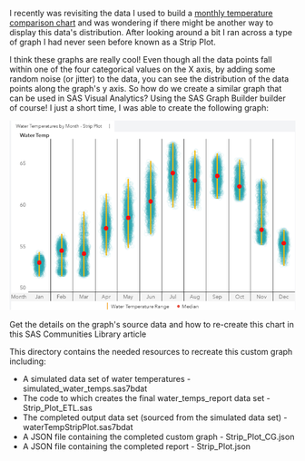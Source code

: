 I recently was revisiting the data I used to build a [monthly temperature comparison chart](https://github.com/sassoftware/va-custom-graphs/tree/master/Examples/water_temp_comparison) and was wondering if there might be another way to display this data's distribution.  After looking around a bit I ran across a type of graph I had never seen before known as a Strip Plot.  


I think these graphs are really cool!  Even though all the data points fall within one of the four categorical values on the X axis, by adding some random noise (or jitter) to the data, you can see the distribution of the data points along the graph's y axis.  So how do we create a similar graph that can be used in SAS Visual Analytics? Using the SAS Graph Builder builder of course!  I just a short time, I was able to create the following graph:

![](./WaterTemp_StripPlot.png)

Get the details on the graph's source data and how to re-create this chart in this SAS Communities Library article

This directory contains the needed resources to recreate this custom graph including:

* A simulated data set of water temperatures - simulated_water_temps.sas7bdat
* The code to which creates the final water_temps_report data set - Strip_Plot_ETL.sas
* The completed output data set (sourced from the simulated data set) - waterTempStripPlot.sas7bdat
* A JSON file containing the completed custom graph - Strip_Plot_CG.json
* A JSON file containing the completed report - Strip_Plot.json
